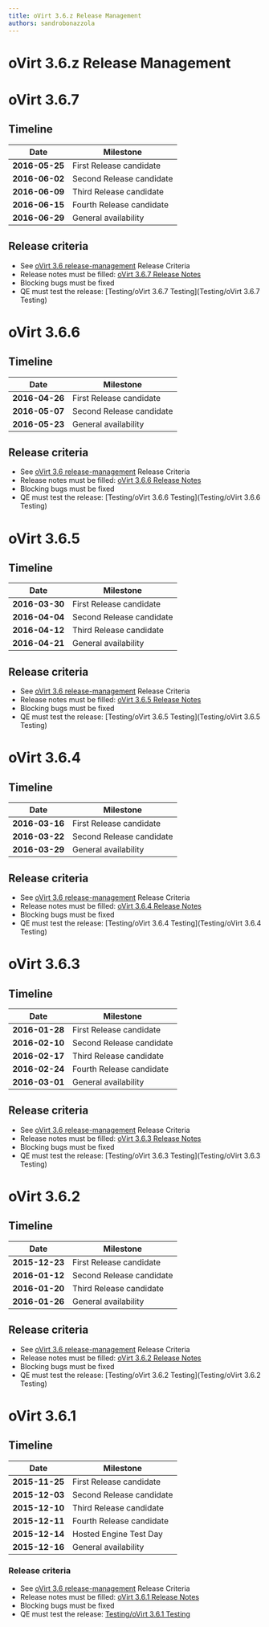```yaml
---
title: oVirt 3.6.z Release Management
authors: sandrobonazzola
---
```


# oVirt 3.6.z Release Management

# oVirt 3.6.7

## Timeline

| Date           | Milestone                |
|----------------|--------------------------|
| **2016-05-25** | First Release candidate  |
| **2016-06-02** | Second Release candidate |
| **2016-06-09** | Third Release candidate  |
| **2016-06-15** | Fourth Release candidate |
| **2016-06-29** | General availability     |

## Release criteria
* See [oVirt 3.6 release-management](/develop/release-management/releases/3.6/release-management.html) Release Criteria
* Release notes must be filled: [oVirt 3.6.7 Release Notes](/release/3.6.7/)
* Blocking bugs must be fixed
* QE must test the release: [Testing/oVirt 3.6.7 Testing](Testing/oVirt 3.6.7 Testing)


# oVirt 3.6.6

## Timeline

| Date           | Milestone                |
|----------------|--------------------------|
| **2016-04-26** | First Release candidate  |
| **2016-05-07** | Second Release candidate |
| **2016-05-23** | General availability     |

## Release criteria
* See [oVirt 3.6 release-management](/develop/release-management/releases/3.6/release-management.html) Release Criteria
* Release notes must be filled: [oVirt 3.6.6 Release Notes](/release/3.6.6/)
* Blocking bugs must be fixed
* QE must test the release: [Testing/oVirt 3.6.6 Testing](Testing/oVirt 3.6.6 Testing)

# oVirt 3.6.5

## Timeline

| Date           | Milestone                |
|----------------|--------------------------|
| **2016-03-30** | First Release candidate  |
| **2016-04-04** | Second Release candidate |
| **2016-04-12** | Third Release candidate  |
| **2016-04-21** | General availability     |

## Release criteria
* See [oVirt 3.6 release-management](/develop/release-management/releases/3.6/release-management.html) Release Criteria
* Release notes must be filled: [oVirt 3.6.5 Release Notes](/release/3.6.5/)
* Blocking bugs must be fixed
* QE must test the release: [Testing/oVirt 3.6.5 Testing](Testing/oVirt 3.6.5 Testing)

# oVirt 3.6.4

## Timeline

| Date           | Milestone                |
|----------------|--------------------------|
| **2016-03-16** | First Release candidate  |
| **2016-03-22** | Second Release candidate |
| **2016-03-29** | General availability     |

## Release criteria
* See [oVirt 3.6 release-management](/develop/release-management/releases/3.6/release-management.html) Release Criteria
* Release notes must be filled: [oVirt 3.6.4 Release Notes](/release/3.6.4/)
* Blocking bugs must be fixed
* QE must test the release: [Testing/oVirt 3.6.4 Testing](Testing/oVirt 3.6.4 Testing)


# oVirt 3.6.3

## Timeline



| Date           | Milestone                |
|----------------|--------------------------|
| **2016-01-28** | First Release candidate  |
| **2016-02-10** | Second Release candidate |
| **2016-02-17** | Third Release candidate  |
| **2016-02-24** | Fourth Release candidate |
| **2016-03-01** | General availability     |


## Release criteria
* See [oVirt 3.6 release-management](/develop/release-management/releases/3.6/release-management.html) Release Criteria
* Release notes must be filled: [oVirt 3.6.3 Release Notes](/release/3.6.3/)
* Blocking bugs must be fixed
* QE must test the release: [Testing/oVirt 3.6.3 Testing](Testing/oVirt 3.6.3 Testing)


# oVirt 3.6.2

## Timeline

| Date           | Milestone                |
|----------------|--------------------------|
| **2015-12-23** | First Release candidate  |
| **2016-01-12** | Second Release candidate |
| **2016-01-20** | Third Release candidate  |
| **2016-01-26** | General availability     |

## Release criteria
* See [oVirt 3.6 release-management](/develop/release-management/releases/3.6/release-management.html) Release Criteria
* Release notes must be filled: [oVirt 3.6.2 Release Notes](/release/3.6.2/)
* Blocking bugs must be fixed
* QE must test the release: [Testing/oVirt 3.6.2 Testing](Testing/oVirt 3.6.2 Testing)

# oVirt 3.6.1

## Timeline

| Date           | Milestone                |
|----------------|--------------------------|
| **2015-11-25** | First Release candidate  |
| **2015-12-03** | Second Release candidate |
| **2015-12-10** | Third Release candidate  |
| **2015-12-11** | Fourth Release candidate |
| **2015-12-14** | Hosted Engine Test Day   |
| **2015-12-16** | General availability     |

### Release criteria

*   See [oVirt 3.6 release-management](/develop/release-management/releases/3.6/release-management.html) Release Criteria
*   Release notes must be filled: [oVirt 3.6.1 Release Notes](/release/3.6.1/)
*   Blocking bugs must be fixed
*   QE must test the release: [Testing/oVirt 3.6.1 Testing](/release/3.6.1/testing/)
